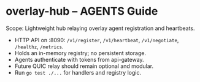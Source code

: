 # overlay-hub – AGENTS Guide

Scope: Lightweight hub relaying overlay agent registration and heartbeats.

- HTTP API on :8090: `/v1/register`, `/v1/heartbeat`, `/v1/negotiate`, `/healthz`, `/metrics`.
- Holds an in-memory registry; no persistent storage.
- Agents authenticate with tokens from api-gateway.
- Future QUIC relay should remain optional and modular.
- Run `go test ./...` for handlers and registry logic.
